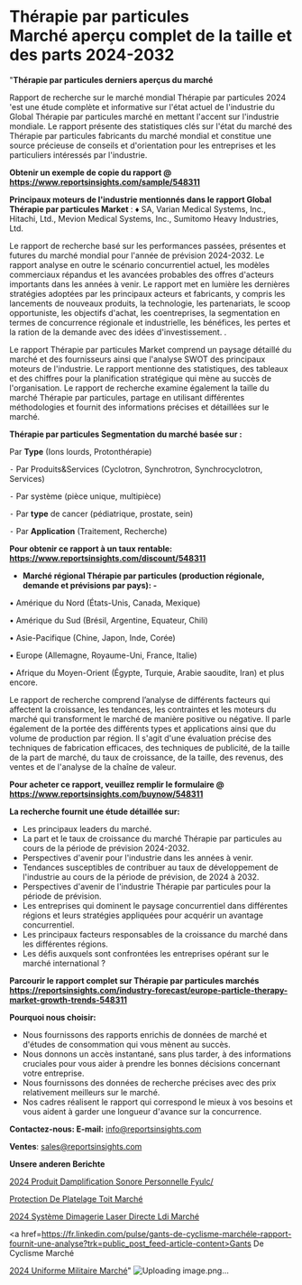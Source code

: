 # Thérapie par particules Marché aperçu complet de la taille et des parts 2024-2032

"<strong>Thérapie par particules derniers aperçus du marché</strong>

Rapport de recherche sur le marché mondial Thérapie par particules 2024 'est une étude complète et informative sur l'état actuel de l'industrie du Global Thérapie par particules marché en mettant l'accent sur l'industrie mondiale. Le rapport présente des statistiques clés sur l'état du marché des Thérapie par particules fabricants du marché mondial et constitue une source précieuse de conseils et d'orientation pour les entreprises et les particuliers intéressés par l'industrie.

<strong>Obtenir un exemple de copie du rapport @ <a href=https://www.reportsinsights.com/sample/548311>https://www.reportsinsights.com/sample/548311</a></strong>

<strong>Principaux moteurs de l'industrie mentionnés dans le rapport Global Thérapie par particules Market</strong> :
♦ SA, Varian Medical Systems, Inc., Hitachi, Ltd., Mevion Medical Systems, Inc., Sumitomo Heavy Industries, Ltd.

Le rapport de recherche basé sur les performances passées, présentes et futures du marché mondial pour l'année de prévision 2024-2032. Le rapport analyse en outre le scénario concurrentiel actuel, les modèles commerciaux répandus et les avancées probables des offres d'acteurs importants dans les années à venir. Le rapport met en lumière les dernières stratégies adoptées par les principaux acteurs et fabricants, y compris les lancements de nouveaux produits, la technologie, les partenariats, le scoop opportuniste, les objectifs d'achat, les coentreprises, la segmentation en termes de concurrence régionale et industrielle, les bénéfices, les pertes et la ration de la demande avec des idées d'investissement. .

Le rapport Thérapie par particules Market comprend un paysage détaillé du marché et des fournisseurs ainsi que l'analyse SWOT des principaux moteurs de l'industrie. Le rapport mentionne des statistiques, des tableaux et des chiffres pour la planification stratégique qui mène au succès de l'organisation. Le rapport de recherche examine également la taille du marché Thérapie par particules, partage en utilisant différentes méthodologies et fournit des informations précises et détaillées sur le marché.

<strong>Thérapie par particules Segmentation du marché basée sur :</strong>

Par <strong>Type</strong> (Ions lourds, Protonthérapie)


⁃ Par Produits&Services (Cyclotron, Synchrotron, Synchrocyclotron, Services)


⁃ Par système (pièce unique, multipièce)


⁃ Par <strong>type</strong> de cancer (pédiatrique, prostate, sein)


⁃ Par <strong>Application</strong> (Traitement, Recherche)

<strong>Pour obtenir ce rapport à un taux rentable: <a href=https://www.reportsinsights.com/discount/548311>https://www.reportsinsights.com/discount/548311</a></strong>
<ul>
  <li><strong>Marché régional Thérapie par particules (production régionale, demande et prévisions par pays): -</strong></li>
</ul>
• Amérique du Nord (États-Unis, Canada, Mexique)

• Amérique du Sud (Brésil, Argentine, Equateur, Chili)

• Asie-Pacifique (Chine, Japon, Inde, Corée)

• Europe (Allemagne, Royaume-Uni, France, Italie)

• Afrique du Moyen-Orient (Égypte, Turquie, Arabie saoudite, Iran) et plus encore.

Le rapport de recherche comprend l’analyse de différents facteurs qui affectent la croissance, les tendances, les contraintes et les moteurs du marché qui transforment le marché de manière positive ou négative. Il parle également de la portée des différents types et applications ainsi que du volume de production par région. Il s'agit d'une évaluation précise des techniques de fabrication efficaces, des techniques de publicité, de la taille de la part de marché, du taux de croissance, de la taille, des revenus, des ventes et de l'analyse de la chaîne de valeur.

<strong>Pour acheter ce rapport, veuillez remplir le formulaire @   <a href=https://www.reportsinsights.com/buynow/548311>https://www.reportsinsights.com/buynow/548311</a></strong>

<strong>La recherche fournit une étude détaillée sur:</strong>
<ul>
  <li>Les principaux leaders du marché.</li>
  <li>La part et le taux de croissance du marché Thérapie par particules au cours de la période de prévision 2024-2032.</li>
  <li>Perspectives d'avenir pour l'industrie dans les années à venir.</li>
  <li>Tendances susceptibles de contribuer au taux de développement de l'industrie au cours de la période de prévision, de 2024 à 2032.</li>
  <li>Perspectives d'avenir de l'industrie Thérapie par particules pour la période de prévision.</li>
  <li>Les entreprises qui dominent le paysage concurrentiel dans différentes régions et leurs stratégies appliquées pour acquérir un avantage concurrentiel.</li>
  <li>Les principaux facteurs responsables de la croissance du marché dans les différentes régions.</li>
  <li>Les défis auxquels sont confrontées les entreprises opérant sur le marché international ?</li>
</ul>

<strong>Parcourir le rapport complet sur Thérapie par particules marchés <a href=https://reportsinsights.com/industry-forecast/europe-particle-therapy-market-growth-trends-548311>https://reportsinsights.com/industry-forecast/europe-particle-therapy-market-growth-trends-548311</a></strong>

<strong>Pourquoi nous choisir:</strong>
<ul>
  <li>Nous fournissons des rapports enrichis de données de marché et d'études de consommation qui vous mènent au succès.</li>
  <li>Nous donnons un accès instantané, sans plus tarder, à des informations cruciales pour vous aider à prendre les bonnes décisions concernant votre entreprise.</li>
  <li>Nous fournissons des données de recherche précises avec des prix relativement meilleurs sur le marché.</li>
  <li>Nos cadres réalisent le rapport qui correspond le mieux à vos besoins et vous aident à garder une longueur d'avance sur la concurrence.</li>
</ul>
<strong>Contactez-nous:
</strong><strong>E-mail:</strong> <a href=mailto:info@reportsinsights.com>info@reportsinsights.com</a>

<strong>Ventes</strong>: <a href=mailto:sales@reportsinsights.com>sales@reportsinsights.com</a>

<strong>Unsere anderen Berichte</strong>

<a href=https://www.linkedin.com/pulse/2024-produit-damplification-sonore-personnelle-fyulc/>2024 Produit Damplification Sonore Personnelle Fyulc/</a>

<a href=https://www.linkedin.com/pulse/protection-de-platelage-toit-march%C3%A9-2024-demande-qqpmc/>Protection De Platelage Toit Marché</a>

<a href=https://www.linkedin.com/pulse/2024-système-dimagerie-laser-directe-ldi-marché-vkpnc/>2024 Système Dimagerie Laser Directe Ldi Marché</a>

<a href=https://fr.linkedin.com/pulse/gants-de-cyclisme-marchéle-rapport-fournit-une-analyse?trk=public_post_feed-article-content>Gants De Cyclisme Marché</a>

<a href=https://www.linkedin.com/pulse/2024-uniforme-militaire-march%C3%A9tendance-et-pr%C3%A9visions-beyif/>2024 Uniforme Militaire Marché</a>"
![Uploading image.png…]()
